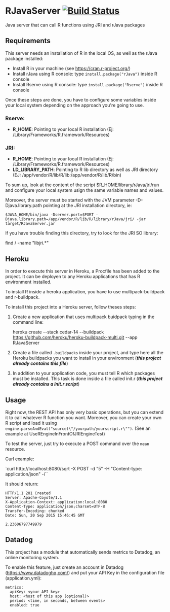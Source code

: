 # RJavaServer [![Build Status](https://travis-ci.org/jfcorugedo/RJavaServer.svg?branch=master)](https://travis-ci.org/jfcorugedo/RJavaServer)
Java server that can call R functions using JRI and rJava packages

## Requirements

This server needs an installation of R in the local OS, as well as the rJava package installed:

* Install R in your machine (see https://cran.r-project.org/)
* Install rJava using R console: type `install.package("rJava")` inside R console
* Install Rserve using R console: type `install.package("Rserve")` inside R console
 
Once these steps are done, you have to configure some variables inside your local system depending on the approach you're going to use.

### Rserve:

* **R_HOME**: Pointing to your local R installation (Ej: /Library/Frameworks/R.framework/Resources)

### JRI:

* **R_HOME**: Pointing to your local R installation (Ej: /Library/Frameworks/R.framework/Resources)
* **LD_LIBRARY_PATH**: Pointing to R lib directory as well as JRI directory (EJ: /app/vendor/R/lib/R/lib:/app/vendor/R/lib/R/bin)

To sum up, look at the content of the script $R_HOME/library/rJava/jri/run and configure your local system usign the same variable names and values.

Moreover, the server must be started with the JVM parameter -D-Djava.library.path pointing at the JRI installation directory, ie:

    $JAVA_HOME/bin/java -Dserver.port=$PORT -Djava.library.path=/app/vendor/R/lib/R/library/rJava/jri/ -jar target/RJavaServer.jar

If you have trouble finding this directory, try to look for the JRI SO library: 

find / -name "libjri.*"

## Heroku
In order to execute this server in Heroku, a Procfile has been added to the project. It can be deployen to any Heroku applications that has R environment installed.

To install R inside a heroku application, you have to use multipack-buildpack and r-buildpack.

To install this project into a Heroku server, follow theses steps:

1. Create a new application that uses multipack buidpack typing in the command line:

    heroku create --stack cedar-14 --buildpack https://github.com/heroku/heroku-buildpack-multi.git --app RJavaServer
    
2. Create a file called `.buildpacks` inside your project, and type here all the Heroku buildpacks you want to install in your environment (**_this project already contains this file_**)

3. In addition to your application code, you must tell R which packages must be installed. This task is done inside a file called init.r (**_this project already contains a init.r script_**)


## Usage

Right now, the REST API has only very basic operations, but you can extend it to call whatever R function you want. Moreover, you can create your own R script and load it using `engine.parseAndEval("source(\"/yourpath/yourscript.r\"")`. (See an example at UseREngineInFrontOfJRIEngineTest)

To test the server, just try to execute a POST command over the `mean` resource.

Curl example: 

`curl http://localhost:8080/sqrt -X POST -d "5" -H "Content-type: application/json" -i``

It should return:

    HTTP/1.1 201 Created
    Server: Apache-Coyote/1.1
    X-Application-Context: application:local:8080
    Content-Type: application/json;charset=UTF-8
    Transfer-Encoding: chunked
    Date: Sun, 20 Sep 2015 15:46:45 GMT

    2.23606797749979
    
    
## Datadog

This project has a module that automatically sends metrics to Datadog, an online monitoring system.

To enable this feature, just create an account in Datadog (https://www.datadoghq.com/) and put your API Key in the configuration file (application.yml):

    metrics:
      apiKey: <your API key>
      host: <host of this app (optional)>
      period: <time, in seconds, between events>
      enabled: true
